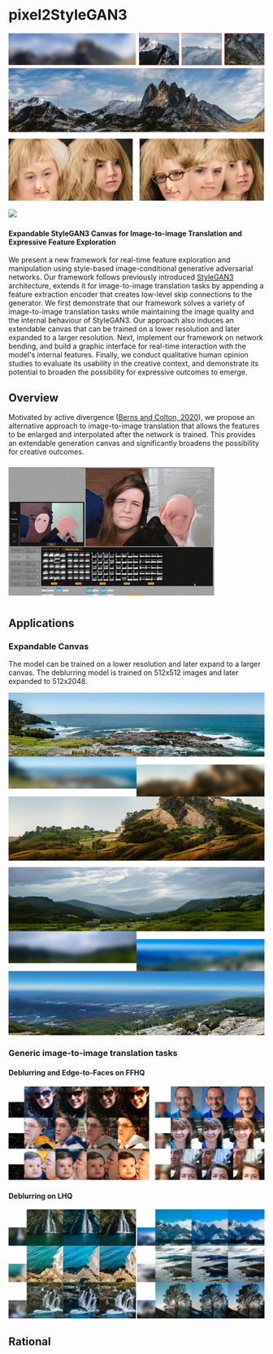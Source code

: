 # pixel2StyleGAN3  

<img src='./docs/git_cover.jpg' width='800px'>


<a href="#"><img src="https://colab.research.google.com/assets/colab-badge.svg" height=22></a>  

 
#### Expandable StyleGAN3 Canvas for Image-to-image Translation and Expressive Feature Exploration   

We present a new framework for real-time feature exploration and manipulation using style-based image-conditional generative adversarial networks. Our framework follows previously introduced [StyleGAN3](https://github.com/NVlabs/stylegan3) architecture, extends it for image-to-image translation tasks by appending a feature extraction encoder that creates low-level skip connections to the generator. We first demonstrate that our framework solves a variety of image-to-image translation tasks while maintaining the image quality and the internal behaviour of StyleGAN3. Our approach also induces an extendable canvas that can be trained on a lower resolution and later expanded to a larger resolution. Next, implement our framework on network bending, and build a graphic interface for real-time interaction with the model's internal features. Finally, we conduct qualitative human opinion studies to evaluate its usability in the creative context, and demonstrate its potential to broaden the possibility for expressive outcomes to emerge.   

## Overview  
Motivated by active divergence ([Berns and Colton, 2020](http://computationalcreativity.net/iccc20/papers/164-iccc20.pdf)), we propose an alternative approach to image-to-image translation that allows the features to be enlarged and interpolated after the network is trained. This provides an extendable generation canvas and significantly broadens the possibility for creative outcomes.

<img src='./docs/cover.gif'>

## Applications  

### Expandable Canvas  

The model can be trained on a lower resolution and later expand to a larger canvas. The deblurring model is trained on 512x512 images and later expanded to 512x2048.  

<img src='./docs/git_03.jpg'>

### Generic image-to-image translation tasks

#### Deblurring and Edge-to-Faces on FFHQ  
<img src='./docs/git_05.jpg'>

#### Deblurring on LHQ  
<img src='./docs/git_01.jpg'>


## Rational  
